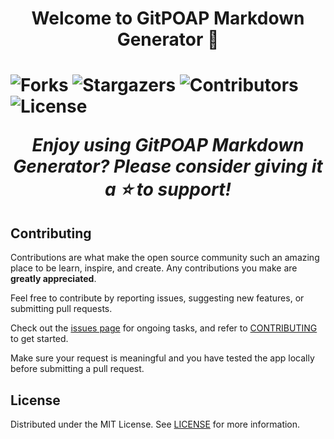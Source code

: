 <h1 align="center">Welcome to GitPOAP Markdown Generator 👋<h1>

![Forks](https://img.shields.io/github/forks/kamuik16/gitpoap-markdown-generator?style=social)
![Stargazers](https://img.shields.io/github/stars/kamuik16/gitpoap-markdown-generator?style=social)
![Contributors](https://img.shields.io/github/contributors/kamuik16/gitpoap-markdown-generator?color=dark-green)
![License](https://img.shields.io/github/license/kamuik16/gitpoap-markdown-generator)

<p align="center">
<i>Enjoy using GitPOAP Markdown Generator? Please consider giving it a ⭐ to support!</i>
</p>

## Contributing

Contributions are what make the open source community such an amazing place to be learn, inspire, and create. Any contributions you make are **greatly appreciated**.

Feel free to contribute by reporting issues, suggesting new features, or submitting pull requests.

Check out the [issues page](https://github.com/kamuik16/gitpoap-markdown-generator/issues) for ongoing tasks, and refer to [CONTRIBUTING](./CONTRIBUTING.md) to get started.

Make sure your request is meaningful and you have tested the app locally before submitting a pull request.

## License

Distributed under the MIT License. See [LICENSE](https://github.com/kamuik16/gitpoap-markdown-generator/blob/main/LICENSE) for more information.
